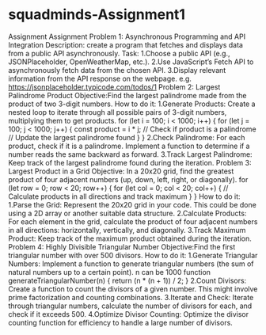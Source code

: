 # squadminds-Assignment1
Assignment
 Assignment
Problem 1: Asynchronous Programming and API Integration
Description: create a program that fetches and displays data from a public API asynchronously.
Task:
1.Choose a public API (e.g., JSONPlaceholder, OpenWeatherMap, etc.).
2.Use JavaScript’s Fetch API to asynchronously fetch data from the chosen API.
3.Display relevant information from the API response on the webpage.
e.g. https://jsonplaceholder.typicode.com/todos/1
Problem 2: Largest Palindrome Product
Objective:Find the largest palindrome made from the product of two 3-digit numbers.
How to do it:
1.Generate Products: Create a nested loop to iterate through all possible pairs of 3-digit numbers,
multiplying them to get products.
for (let i = 100; i < 1000; i++) {
 for (let j = 100; j < 1000; j++) {
 const product = i * j;
 // Check if product is a palindrome
 // Update the largest palindrome found
 }
}
2.Check Palindrome: For each product, check if it is a palindrome. Implement a function to determine
if a number reads the same backward as forward.
3.Track Largest Palindrome: Keep track of the largest palindrome found during the iteration.
Problem 3: Largest Product in a Grid
Objective: In a 20x20 grid, find the greatest product of four adjacent numbers (up, down, left, right, or
diagonally).
for (let row = 0; row < 20; row++) {
 for (let col = 0; col < 20; col++) {
 // Calculate products in all directions and track maximum
 }
}
How to do it:
1.Parse the Grid: Represent the 20x20 grid in your code. This could be done using a 2D array or
another suitable data structure.
2.Calculate Products: For each element in the grid, calculate the product of four adjacent numbers
in all directions: horizontally, vertically, and diagonally.
3.Track Maximum Product: Keep track of the maximum product obtained during the iteration.
Problem 4: Highly Divisible Triangular Number
Objective:Find the first triangular number with over 500 divisors.
How to do it:
1.Generate Triangular Numbers: Implement a function to generate triangular numbers (the sum
of natural numbers up to a certain point). n can be 1000
 function generateTriangularNumber(n) {
 return (n * (n + 1)) / 2;
 }
2.Count Divisors: Create a function to count the divisors of a given number. This might involve
prime factorization and counting combinations.
3.Iterate and Check: Iterate through triangular numbers, calculate the number of divisors for each,
and check if it exceeds 500.
 4.Optimize Divisor Counting: Optimize the divisor counting function for
 efficiency to handle a large number of divisors.
